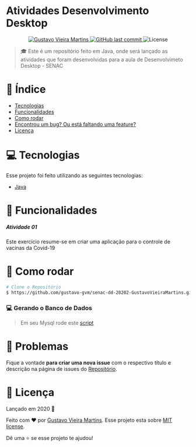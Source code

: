 # Atividades Desenvolvimento Desktop

<p align="center">
   <a href="https://www.linkedin.com/in/gustavo-vieira-martins-2b1501168/">
      <img alt="Gustavo Vieira Martins"
      src="https://img.shields.io/badge/-Gustavo_Vieira_Martins-8257E5?style=flat&logo=Linkedin&logoColor=white" />
   </a>

  <a href="https://github.com/gustavo-gvm/senac-dd-20202-GustavoVieiraMartins/commits/master">
    <img alt="GitHub last commit" src="https://img.shields.io/github/last-commit/gustavo-gvm/senac-dd-20202-GustavoVieiraMartins?color=774DD6">
  </a> 
  <img alt="License" src="https://img.shields.io/badge/license-MIT-8257E5">
</p>


> :mortar_board: Este é um repositório feito em Java, onde será lançado as atividades que foram desenvolvidas para a aula de Desenvolvimeto Desktop - SENAC
# :pushpin: Índice

* [Tecnologias](#computer-tecnologias)
* [Funcionalidades](#rocket-funcionalidades)
* [Como rodar](#construction_worker-como-rodar)
* [Encontrou um bug? Ou está faltando uma feature?](#bug-problemas)
* [Licença](#closed_book-licença)


# :computer: Tecnologias

Esse projeto foi feito utilizando as seguintes tecnologias:

* [Java](https://www.java.com/)

# :rocket: Funcionalidades

<h5>Atividade 01</h5>
<p>Este exercício resume-se em criar uma aplicação para o controle de vacinas da Covid-19</p>

# :construction_worker: Como rodar

```bash
# Clone o Repositório
$ https://github.com/gustavo-gvm/senac-dd-20202-GustavoVieiraMartins.git
```

### 💻 Gerando o Banco de Dados

> Em seu Mysql rode este  <a href="/scripts/DB_CoronaVirus.sql"> script </a>


# :bug: Problemas

Fique a vontade **para criar uma nova issue** com o respectivo título e descrição na página de issues do [Repositório](https://github.com/gustavo-gvm/senac-dd-20202-GustavoVieiraMartins/issues).

# :closed_book: Licença

Lançado em 2020 :closed_book:

Feito com :heart: por [Gustavo Vieira Martins](https://github.com/gustavo-gvm).
Esse projeto esta sobre [MIT license](./LICENSE).

Dê uma ⭐️ se esse projeto te ajudou!